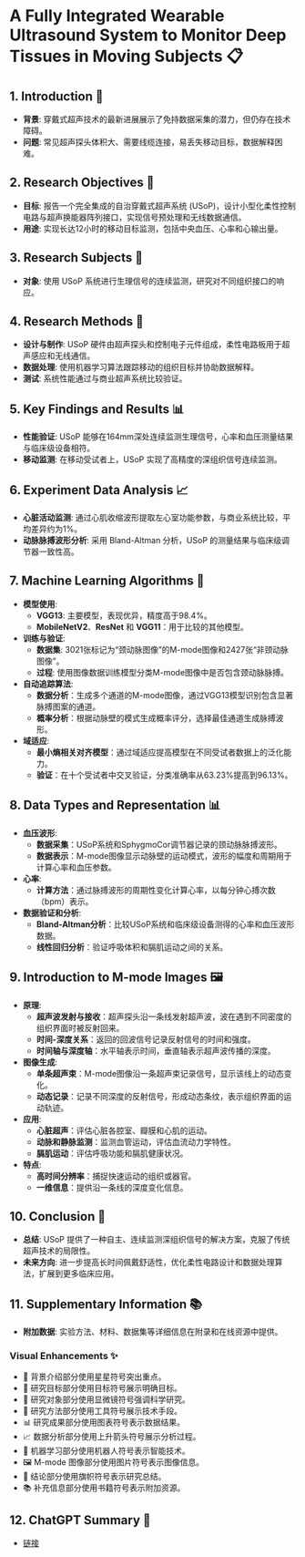 # A Fully Integrated Wearable Ultrasound System to Monitor Deep Tissues in Moving Subjects 📋

## 1. Introduction 🌟
- **背景**: 穿戴式超声技术的最新进展展示了免持数据采集的潜力，但仍存在技术障碍。
- **问题**: 常见超声探头体积大、需要线缆连接，易丢失移动目标，数据解释困难。

## 2. Research Objectives 🎯
- **目标**: 报告一个完全集成的自治穿戴式超声系统 (USoP)，设计小型化柔性控制电路与超声换能器阵列接口，实现信号预处理和无线数据通信。
- **用途**: 实现长达12小时的移动目标监测，包括中央血压、心率和心输出量。

## 3. Research Subjects 🔬
- **对象**: 使用 USoP 系统进行生理信号的连续监测，研究对不同组织接口的响应。

## 4. Research Methods 🔧
- **设计与制作**: USoP 硬件由超声探头和控制电子元件组成，柔性电路板用于超声感应和无线通信。
- **数据处理**: 使用机器学习算法跟踪移动的组织目标并协助数据解释。
- **测试**: 系统性能通过与商业超声系统比较验证。

## 5. Key Findings and Results 📊
- **性能验证**: USoP 能够在164mm深处连续监测生理信号，心率和血压测量结果与临床级设备相符。
- **移动监测**: 在移动受试者上，USoP 实现了高精度的深组织信号连续监测。

## 6. Experiment Data Analysis 📈
- **心脏活动监测**: 通过心肌收缩波形提取左心室功能参数，与商业系统比较，平均差异约为1%。
- **动脉脉搏波形分析**: 采用 Bland-Altman 分析，USoP 的测量结果与临床级调节器一致性高。

## 7. Machine Learning Algorithms 🤖
- **模型使用**:
  - **VGG13**: 主要模型，表现优异，精度高于98.4%。
  - **MobileNetV2**、**ResNet** 和 **VGG11**：用于比较的其他模型。
- **训练与验证**:
  - **数据集**: 3021张标记为“颈动脉图像”的M-mode图像和2427张“非颈动脉图像”。
  - **过程**: 使用图像数据训练模型分类M-mode图像中是否包含颈动脉脉搏。
- **自动追踪算法**:
  - **数据分析**：生成多个通道的M-mode图像，通过VGG13模型识别包含显著脉搏图案的通道。
  - **概率分析**：根据动脉壁的模式生成概率评分，选择最佳通道生成脉搏波形。
- **域适应**:
  - **最小熵相关对齐模型**：通过域适应提高模型在不同受试者数据上的泛化能力。
  - **验证**：在十个受试者中交叉验证，分类准确率从63.23%提高到96.13%。

## 8. Data Types and Representation 📊
- **血压波形**:
  - **数据采集**：USoP系统和SphygmoCor调节器记录的颈动脉脉搏波形。
  - **数据表示**：M-mode图像显示动脉壁的运动模式，波形的幅度和周期用于计算心率和血压参数。
- **心率**:
  - **计算方法**：通过脉搏波形的周期性变化计算心率，以每分钟心搏次数（bpm）表示。
- **数据验证和分析**:
  - **Bland-Altman分析**：比较USoP系统和临床级设备测得的心率和血压波形数据。
  - **线性回归分析**：验证呼吸体积和膈肌运动之间的关系。

## 9. Introduction to M-mode Images 🖼️
- **原理**:
  - **超声波发射与接收**：超声探头沿一条线发射超声波，波在遇到不同密度的组织界面时被反射回来。
  - **时间-深度关系**：返回的回波信号记录反射信号的时间和强度。
  - **时间轴与深度轴**：水平轴表示时间，垂直轴表示超声波传播的深度。
- **图像生成**:
  - **单条超声束**：M-mode图像沿一条超声束记录信号，显示该线上的动态变化。
  - **动态记录**：记录不同深度的反射信号，形成动态条纹，表示组织界面的运动轨迹。
- **应用**:
  - **心脏超声**：评估心脏各腔室、瓣膜和心肌的运动。
  - **动脉和静脉监测**：监测血管运动，评估血流动力学特性。
  - **膈肌运动**：评估呼吸功能和膈肌健康状况。
- **特点**:
  - **高时间分辨率**：捕捉快速运动的组织或器官。
  - **一维信息**：提供沿一条线的深度变化信息。

## 10. Conclusion 🏁
- **总结**: USoP 提供了一种自主、连续监测深组织信号的解决方案，克服了传统超声技术的局限性。
- **未来方向**: 进一步提高长时间佩戴舒适性，优化柔性电路设计和数据处理算法，扩展到更多临床应用。

## 11. Supplementary Information 📚
- **附加数据**: 实验方法、材料、数据集等详细信息在附录和在线资源中提供。

### Visual Enhancements ✨
- 🌟 背景介绍部分使用星星符号突出重点。
- 🎯 研究目标部分使用目标符号展示明确目标。
- 🔬 研究对象部分使用显微镜符号强调科学研究。
- 🔧 研究方法部分使用工具符号展示技术手段。
- 📊 研究成果部分使用图表符号表示数据结果。
- 📈 数据分析部分使用上升箭头符号展示分析过程。
- 🤖 机器学习部分使用机器人符号表示智能技术。
- 🖼️ M-mode 图像部分使用图片符号表示图像信息。
- 🏁 结论部分使用旗帜符号表示研究总结。
- 📚 补充信息部分使用书籍符号表示附加资源。

## 12. ChatGPT Summary 🤖
- [链接](https://chatgpt.com/c/c94fe6b1-4a75-4289-8660-c29d4fa87380)